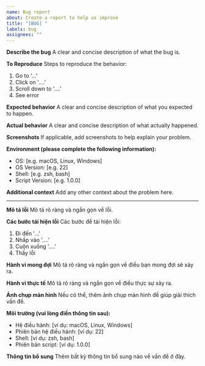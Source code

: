 ```yaml
---
name: Bug report
about: Create a report to help us improve
title: "[BUG] "
labels: bug
assignees: ""
---
```


**Describe the bug**
A clear and concise description of what the bug is.

**To Reproduce**
Steps to reproduce the behavior:

1. Go to '...'
2. Click on '....'
3. Scroll down to '....'
4. See error

**Expected behavior**
A clear and concise description of what you expected to happen.

**Actual behavior**
A clear and concise description of what actually happened.

**Screenshots**
If applicable, add screenshots to help explain your problem.

**Environment (please complete the following information):**

- OS: [e.g. macOS, Linux, Windows]
- OS Version: [e.g. 22]
- Shell: [e.g. zsh, bash]
- Script Version: [e.g. 1.0.0]

**Additional context**
Add any other context about the problem here.

---

**Mô tả lỗi**
Mô tả rõ ràng và ngắn gọn về lỗi.

**Các bước tái hiện lỗi**
Các bước để tái hiện lỗi:

1. Đi đến '...'
2. Nhấp vào '....'
3. Cuộn xuống '....'
4. Thấy lỗi

**Hành vi mong đợi**
Mô tả rõ ràng và ngắn gọn về điều bạn mong đợi sẽ xảy ra.

**Hành vi thực tế**
Mô tả rõ ràng và ngắn gọn về điều thực sự xảy ra.

**Ảnh chụp màn hình**
Nếu có thể, thêm ảnh chụp màn hình để giúp giải thích vấn đề.

**Môi trường (vui lòng điền thông tin sau):**

- Hệ điều hành: [ví dụ: macOS, Linux, Windows]
- Phiên bản hệ điều hành: [ví dụ: 22]
- Shell: [ví dụ: zsh, bash]
- Phiên bản script: [ví dụ: 1.0.0]

**Thông tin bổ sung**
Thêm bất kỳ thông tin bổ sung nào về vấn đề ở đây.

